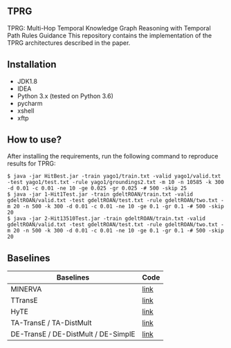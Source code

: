 ## TPRG
TPRG: Multi-Hop Temporal Knowledge Graph Reasoning with Temporal Path Rules Guidance
This repository contains the implementation of the TPRG architectures described in the paper.
## Installation
* JDK1.8
* IDEA
* Python 3.x (tested on Python 3.6)
* pycharm
* xshell
* xftp
## How to use?
After installing the requirements, run the following command to reproduce results for TPRG:
```
$ java -jar HitBest.jar -train yago1/train.txt -valid yago1/valid.txt -test yago1/test.txt -rule yago1/groundings2.txt -m 10 -n 10585 -k 300 -d 0.01 -c 0.01 -ne 10 -ge 0.025 -gr 0.025 -# 500 -skip 25
$ java -jar 1-Hit1Test.jar -train gdeltROAN/train.txt -valid gdeltROAN/valid.txt -test gdeltROAN/test.txt -rule gdeltROAN/two.txt -m 20 -n 500 -k 300 -d 0.01 -c 0.01 -ne 10 -ge 0.1 -gr 0.1 -# 500 -skip 20
$ java -jar 2-Hit13510Test.jar -train gdeltROAN/train.txt -valid gdeltROAN/valid.txt -test gdeltROAN/test.txt -rule gdeltROAN/two.txt -m 20 -n 500 -k 300 -d 0.01 -c 0.01 -ne 10 -ge 0.1 -gr 0.1 -# 500 -skip 20
```
## Baselines
| Baselines                           | Code                                                         |
| ----------------------------------- | ------------------------------------------------------------ |
| MINERVA                             | [link](https://github.com/shehzaadzd/MINERVA)                |
| TTransE                             | [link](https://github.com/INK-USC/RE-Net)                    |
| HyTE                                | [link](https://github.com/malllabiisc/HyTE)                  |
| TA-TransE / TA-DistMult             | [link](https://github.com/INK-USC/RE-Net)                    |
| DE-TransE / DE-DistMult / DE-SimplE | [link](https://github.com/BorealisAI/DE-SimplE)              |

